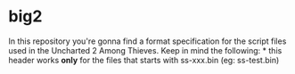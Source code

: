# big2
In this repository you're gonna find a format specification for the script files used in the Uncharted 2 Among Thieves.
Keep in mind the following:
	* this header works **only** for the files that starts with ss-xxx.bin (eg: ss-test.bin)

